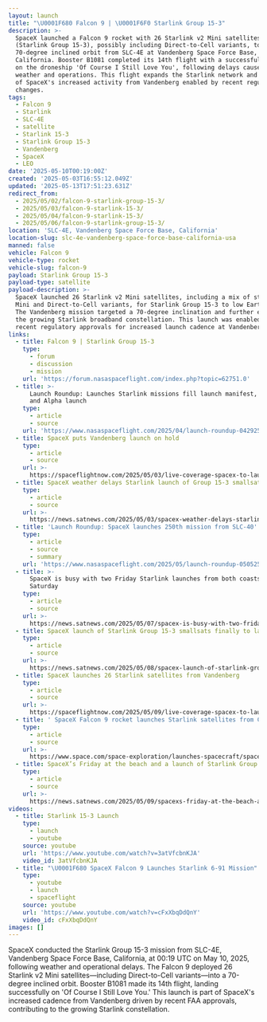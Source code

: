 ```yaml
---
layout: launch
title: "\U0001F680 Falcon 9 | \U0001F6F0 Starlink Group 15-3"
description: >-
  SpaceX launched a Falcon 9 rocket with 26 Starlink v2 Mini satellites
  (Starlink Group 15-3), possibly including Direct-to-Cell variants, to a
  70-degree inclined orbit from SLC-4E at Vandenberg Space Force Base,
  California. Booster B1081 completed its 14th flight with a successful landing
  on the droneship 'Of Course I Still Love You', following delays caused by
  weather and operations. This flight expands the Starlink network and is part
  of SpaceX's increased activity from Vandenberg enabled by recent regulatory
  changes.
tags:
  - Falcon 9
  - Starlink
  - SLC-4E
  - satellite
  - Starlink 15-3
  - Starlink Group 15-3
  - Vandenberg
  - SpaceX
  - LEO
date: '2025-05-10T00:19:00Z'
created: '2025-05-03T16:55:12.049Z'
updated: '2025-05-13T17:51:23.631Z'
redirect_from:
  - 2025/05/02/falcon-9-starlink-group-15-3/
  - 2025/05/03/falcon-9-starlink-15-3/
  - 2025/05/04/falcon-9-starlink-15-3/
  - 2025/05/06/falcon-9-starlink-group-15-3/
location: 'SLC-4E, Vandenberg Space Force Base, California'
location-slug: slc-4e-vandenberg-space-force-base-california-usa
manned: false
vehicle: Falcon 9
vehicle-type: rocket
vehicle-slug: falcon-9
payload: Starlink Group 15-3
payload-type: satellite
payload-description: >-
  SpaceX launched 26 Starlink v2 Mini satellites, including a mix of standard v2
  Mini and Direct-to-Cell variants, for Starlink Group 15-3 to low Earth orbit.
  The Vandenberg mission targeted a 70-degree inclination and further expands
  the growing Starlink broadband constellation. This launch was enabled by
  recent regulatory approvals for increased launch cadence at Vandenberg SFB.
links:
  - title: Falcon 9 | Starlink Group 15-3
    type:
      - forum
      - discussion
      - mission
    url: 'https://forum.nasaspaceflight.com/index.php?topic=62751.0'
  - title: >-
      Launch Roundup: Launches Starlink missions fill launch manifest, Biomass
      and Alpha launch
    type:
      - article
      - source
    url: 'https://www.nasaspaceflight.com/2025/04/launch-roundup-042925/'
  - title: SpaceX puts Vandenberg launch on hold
    type:
      - article
      - source
    url: >-
      https://spaceflightnow.com/2025/05/03/live-coverage-spacex-to-launch-26-starlink-satellites-on-falcon-9-rocket-from-vandenberg/
  - title: SpaceX weather delays Starlink launch of Group 15-3 smallsats
    type:
      - article
      - source
    url: >-
      https://news.satnews.com/2025/05/03/spacex-weather-delays-starlink-launch-of-group-15-3-smallsats/
  - title: 'Launch Roundup: SpaceX launches 250th mission from SLC-40'
    type:
      - article
      - source
      - summary
    url: 'https://www.nasaspaceflight.com/2025/05/launch-roundup-050525/'
  - title: >-
      SpaceX is busy with two Friday Starlink launches from both coasts + one on
      Saturday
    type:
      - article
      - source
    url: >-
      https://news.satnews.com/2025/05/07/spacex-is-busy-with-two-friday-starlink-launches-from-both-coasts-one-on-saturday/
  - title: SpaceX launch of Starlink Group 15-3 smallsats finally to launch on Friday
    type:
      - article
      - source
    url: >-
      https://news.satnews.com/2025/05/08/spacex-launch-of-starlink-group-15-3-finally-set-to-launch-on-friday/
  - title: SpaceX launches 26 Starlink satellites from Vandenberg
    type:
      - article
      - source
    url: >-
      https://spaceflightnow.com/2025/05/09/live-coverage-spacex-to-launch-26-starlink-satellites-on-falcon-9-rocket-from-vandenberg-2/
  - title: ' SpaceX Falcon 9 rocket launches Starlink satellites from California, lands on ship at sea '
    type:
      - article
      - source
    url: >-
      https://www.space.com/space-exploration/launches-spacecraft/spacex-starlink-15-3-b1081-vsfb
  - title: SpaceX’s Friday at the beach and a launch of Starlink Group 15-3 smallsats
    type:
      - article
      - source
    url: >-
      https://news.satnews.com/2025/05/09/spacexs-friday-at-the-beach-and-a-launch-of-starlink-group-15-3-smallsats/
videos:
  - title: Starlink 15-3 Launch
    type:
      - launch
      - youtube
    source: youtube
    url: 'https://www.youtube.com/watch?v=3atVfcbnKJA'
    video_id: 3atVfcbnKJA
  - title: "\U0001F680 SpaceX Falcon 9 Launches Starlink 6-91 Mission"
    type:
      - youtube
      - launch
      - spaceflight
    source: youtube
    url: 'https://www.youtube.com/watch?v=cFxXbqDdQnY'
    video_id: cFxXbqDdQnY
images: []
---
```

SpaceX conducted the Starlink Group 15-3 mission from SLC-4E, Vandenberg Space Force Base, California, at 00:19 UTC on May 10, 2025, following weather and operational delays. The Falcon 9 deployed 26 Starlink v2 Mini satellites—including Direct-to-Cell variants—into a 70-degree inclined orbit. Booster B1081 made its 14th flight, landing successfully on 'Of Course I Still Love You.' This launch is part of SpaceX's increased cadence from Vandenberg driven by recent FAA approvals, contributing to the growing Starlink constellation.
